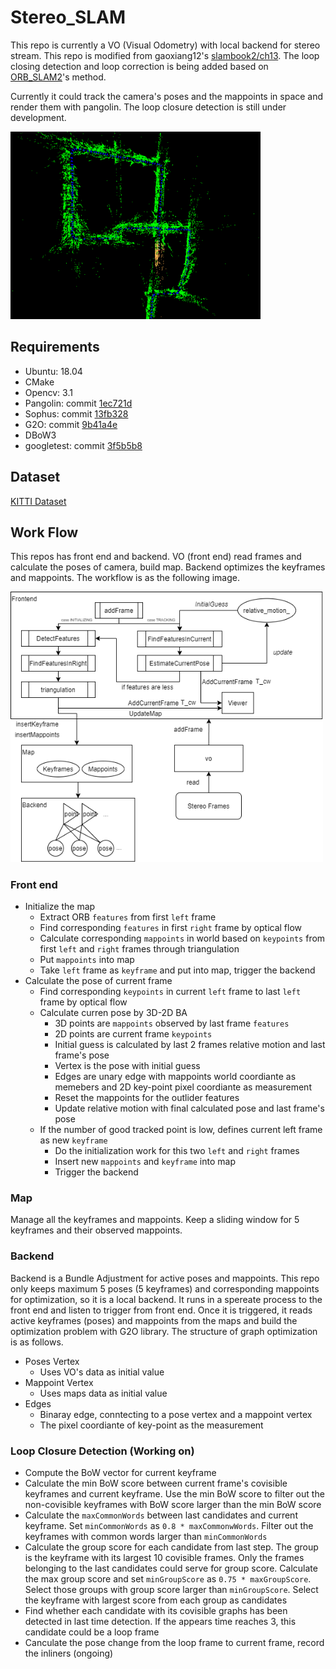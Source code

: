 # Stereo_SLAM

This repo is currently a VO (Visual Odometry) with local backend for stereo stream. This repo is modified from gaoxiang12's [slambook2/ch13](https://github.com/gaoxiang12/slambook2/tree/master/ch13). The loop closing detection and loop correction is being added based on [ORB_SLAM2](https://github.com/raulmur/ORB_SLAM2)'s method. 

Currently it could track the camera's poses and the mappoints in space and render them with pangolin. The loop closure detection is still under development.

<img src="png/screenshot.png" width="400"/>

## Requirements

* Ubuntu: 18.04
* CMake
* Opencv: 3.1
* Pangolin: commit [1ec721d](https://github.com/stevenlovegrove/Pangolin/tree/1ec721d59ff6b799b9c24b8817f3b7ad2c929b83)
* Sophus: commit [13fb328](https://github.com/strasdat/Sophus/tree/13fb3288311485dc94e3226b69c9b59cd06ff94e)
* G2O: commit [9b41a4e](https://github.com/RainerKuemmerle/g2o/tree/9b41a4ea5ade8e1250b9c1b279f3a9c098811b5a)
* DBoW3
* googletest: commit [3f5b5b8](https://github.com/google/googletest/tree/3f5b5b8f8493a03fa25f1e4a7eae7678514a431d)

## Dataset

[KITTI Dataset](http://www.cvlibs.net/datasets/kitti/eval_odometry.php)

## Work Flow

This repos has front end and backend. VO (front end) read frames and calculate the poses of camera, build map. Backend optimizes the keyframes and mappoints. The workflow is as the following image.

<img src="png/workflow.drawio.png" width="500"/>

### Front end

* Initialize the map
    * Extract ORB `features` from first `left` frame
    * Find corresponding `features` in first `right` frame by optical flow
    * Calculate corresponding `mappoints` in world based on `keypoints` from first `left` and `right` frames through triangulation
    * Put `mappoints` into map
    * Take `left` frame as `keyframe` and put into map, trigger the backend
* Calculate the pose of current frame
    * Find corresponding `keypoints` in current `left` frame to last `left` frame by optical flow
    * Calculate curren pose by 3D-2D BA
        * 3D points are `mappoints` observed by last frame `features`
        * 2D points are current frame `keypoints`
        * Initial guess is calculated by last 2 frames relative motion and last frame's pose
        * Vertex is the pose with initial guess
        * Edges are unary edge with mappoints world coordiante as memebers and 2D key-point pixel coordiante as measurement
        * Reset the mappoints for the outlider features
        * Update relative motion with final calculated pose and last frame's pose
    * If the number of good tracked point is low, defines current left frame as new `keyframe`
        * Do the initialization work for this two `left` and `right` frames
        * Insert new `mappoints` and `keyframe` into map
        * Trigger the backend

### Map

Manage all the keyframes and mappoints. Keep a sliding window for 5 keyframes and their observed mappoints.

### Backend

Backend is a Bundle Adjustment for active poses and mappoints. This repo only keeps maximum 5 poses (5 keyframes) and corresponding mappoints for optimization, so it is a local backend. It runs in a spereate process to the front end and listen to trigger from front end. Once it is triggered, it reads active keyframes (poses) and mappoints from the maps and build the optimization problem with G2O library. The structure of graph optimization is as follows.

* Poses Vertex
   * Uses VO's data as initial value
* Mappoint Vertex
   * Uses maps data as initial value
* Edges
   * Binaray edge, conntecting to a pose vertex and a mappoint vertex
   * The pixel coordiante of key-point as the measurement

### Loop Closure Detection (Working on)

* Compute the BoW vector for current keyframe
* Calculate the min BoW score between current frame's covisible keyframes and current keyframe. Use the min BoW score to filter out the non-covisible keyframes with BoW score larger than the min BoW score
* Calculate the `maxCommonWords` between last candidates and current keyframe. Set `minCommonWords` as `0.8 * maxCommonwWords`. Filter out the keyframes with common words larger than `minCommonWords`
* Calculate the group score for each candidate from last step. The group is the keyframe with its largest 10 covisible frames. Only the frames belonging to the last candidates could serve for group score. Calculate the max group score and set `minGroupScore` as `0.75 * maxGroupScore`. Select those groups with group score larger than `minGroupScore`. Select the keyframe with largest score from each group as candidates
* Find whether each candidate with its covisible graphs has been detected in last time detection. If the appears time reaches 3, this candidate could be a loop frame
* Canculate the pose change from the loop frame to current frame, record the inliners (ongoing) 
